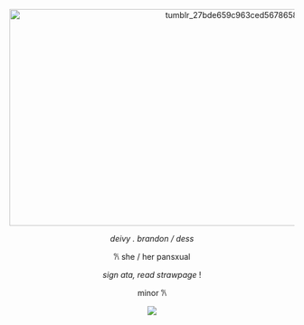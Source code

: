 <p align="center">
<img <img <img width="960" height="383" alt="tumblr_27bde659c963ced567865884a1007bbb_cb7c988e_1280" src="https://github.com/user-attachments/assets/b359bb6b-47d6-4810-b4ec-4e6485ec8789" />
<p align="center">

</p>
<p align="center">
  <i>deivy . brandon / dess</i> 
</p>
<p align="center">
𐙚  she / her pansxual
</p>
<p align="center">
</p>
<p align="center">
  <i>sign ata, read strawpage</i> !
</p>
<p align="center">
minor 𐙚
</p>
<p align="center">

<img src="https://komarev.com/ghpvc/?username=meqout&color=ADD8E6&style=plastic&label=hearts">
</p>

<p align="center">
<img <<img ![tumblr_21fecd050404a4088ffe17b458a6bceb_63eb79af_250](https://github.com/user-attachments/assets/1a822801-b1a7-4316-b02a-93288a3f991c)
" />
<p align="center">
